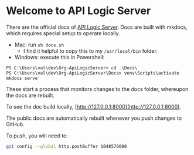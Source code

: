 # Welcome to API Logic Server

There are the official docs of [API Logic Server](https://apilogicserver.github.io/Docs/).  Docs are built with mkdocs, which requires special setup to operate locally.

* Mac: run `sh docs.sh`
    * I find it helpful to copy this to my `/usr/local/bin` folder.
* Windows: execute this in Powershell:

```
PS C:\Users\val\dev\Org-ApiLogicServer> cd .\Docs\
PS C:\Users\val\dev\Org-ApiLogicServer\Docs> venv\Scripts\activate
mkdocs serve
```

These start a process that monitors changes to the docs folder, whereupon the docs are rebuilt.

To see the doc build locally, [http://127.0.0.1:8000](http://127.0.0.1:8000).

The public docs are automatically rebuilt whenever you push changes to GitHub.

To push, you will need to:

```bash
git config --global http.postBuffer 1048576000
```
